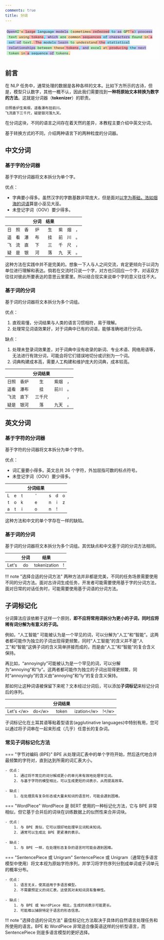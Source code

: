 ```yaml
---
comments: true
title: 分词
---
```


![tokenize](imgs/tokenize.png)

## 前言

在 NLP 任务中，通常处理的数据是各种各样的文本。比如下方所示的古诗，但是，模型只认数字，其他一概不认，因此我们需要找到**一种将原始文本转换为数字的方法**。这就是分词器（**tokenizer**）的职责。

```plain title='《望庐山瀑布》'
日照香炉生紫烟，遥看瀑布挂前川。
飞流直下三千尺，疑是银河落九天。
```

在分词这块，不同的语言之间存在着天然的差异，本教程主要介绍中英文分词。

基于转换方式的不同，介绍两种语言下的两种粒度的分词器。

## 中文分词

### 基于字的分词器

基于字的分词器将文本拆分为单个字。

优点：

- 字典要小得多。虽然汉字的字数基数非常庞大，但是面对<u>以字为基础，浩如烟海的词语</u>算是小巫见大巫。
- 未登记字词（OOV）要少得多。

|     |     |     | 分词  | 结果  |     |     |     |
| :-: | :-: | :-: | :-: | :-: | :-: | :-: | :-: |
|  日  |  照  |  香  |  炉  |  生  |  紫  |  烟  |  ，  |
|  遥  |  看  |  瀑  |  布  |  挂  |  前  |  川  |  。  |
|  飞  |  流  |  直  |  下  |  三  |  千  |  尺  |  ，  |
|  疑  |  是  |  银  |  河  |  落  |  九  |  天  |  。  |

这种方法在实践中并不是完美的。想象一下人与人之间交流，肯定更倾向于以词为单位进行理解和表达。倘若在交流时只说一个字，对方也只回应一个字，对话双方往往对彼此所要表达的意思云里雾里。所以结合现实来说单个字的意义往往不大。

### 基于词的分词

基于词的分词器将文本拆分为多个词组。

优点：

1. 直观易懂，分词结果与人类的语言习惯相符，易于理解。
2. 处理常见词语效果好，对于词典中已有的词语，能够准确地进行分词。

缺点：

1. 处理未登录词效果差，对于词典中没有收录的新词、专业术语、网络用语等，无法进行有效分词，可能会将它们错误地切分或识别为一个词。
2. 词典构建成本高，需要人工构建和维护庞大的词典，成本较高。

|     |     | 分词结果 |     |     |
| :-: | :-: | :--: | :-: | :-: |
| 日照  | 香炉  |  生   | 紫烟  |  ，  |
| 遥看  | 瀑布  |  挂   | 前川  |  。  |
| 飞流  | 直下  | 三千尺  |     |  ，  |
| 疑是  | 银河  |  落   | 九天  |  。  |

## 英文分词

### 基于字符的分词器

基于字符的分词器将文本拆分为单个字符。

优点：

- 词汇量要小得多。英文总共 26 个字符，外加屈指可数的标点符号。
- 未登记字词（OOV）要少得多。

|     |     |     | 分词结果 |     |     |     |
| :-: | :-: | :-: | :--: | :-: | :-: | :-: |
|  L  |  e  |  t  |  '   |  s  |  d  |  o  |
|  t  |  o  |  k  |  e   |  n  |  i  |  z  |
|  a  |  t  |  i  |  o   |  n  |  !  |     |

这种方法和中文的单个字存在一样的缺陷。

### 基于词的分词

基于词的分词器将文本拆分为多个词组。其优缺点和中文基于词的分词方法相同。

|       | 分词  |      结果      |     |
| :---: | :-: | :----------: | --- |
| Let's | do  | tokenization | !   |

!!! note "选择合适的分词方法"
    两种方法并非都是完美，不同的任务场景需要使用不同的分词方法。面对古诗词生成任务，开发者可能需要使用基于字的分词方法，面对日常的对话任务时，可能需要使用基于词语的分词方法。

## 子词标记化

分词算法应该依赖于这样一个原则，**即不应将常用词拆分为更小的子词，同时应将稀有词分解为有意义的子词。**

例如，“人工智能“ 可能被认为是一个罕见的词，可以分解为“人工”和“智能”。这两者都可能作为独立的子词出现得更频繁，同时“人工智能”的含义并不是“人工”和“智能”这俩子词的含义简单拼接而成的，而是由“人工”和“智能”的复合含义保持。

再比如，“annoyingly”可能被认为是一个罕见的词，可以分解为“annoying”和“ly”。这两者都可能作为独立的子词出现得更频繁，同时“annoyingly”的含义由“annoying”和“ly”的复合含义保持。

那如何让这种词语被保留下来呢？文本经过分词后，可以添加**子词标记**来标记分词后的序列。

|                  |              | 分词结果  |                   |             |
| :--------------: | :----------: | :---: | :---------------: | :---------: |
| Let's &lt;/w&gt; | do&lt;/w&gt; | token | ization&lt;/w&gt; | !&lt;/w&gt; |

子词标记化在土耳其语等粘着型语言(agglutinative languages)中特别有用，您可以通过将子词串在一起来形成（几乎）任意长的复杂词。

### 常见子词标记化方法

=== "字节对编码 (BPE)"
	BPE 从处理词汇表中的单个字符开始，然后迭代地合并最频繁的字符对，直到达到所需的词汇表大小。

	- 优点：
		1. 通过将不常见的词分解成更小的单元来有效地处理罕见词。
		2. 与基于字符的模型相比，可以生成更短的词表示，从而提高效率。

	- 缺点：
		1. 在处理具有复杂形态或大量未知词的语言时，可能会遇到困难。

=== "WordPiece"
	WordPiece 是 BERT 使用的一种标记化方法，它与 BPE 非常相似，但它基于合并后的词块在训练数据上的似然性来合并词块。

	- 优点：
		1. 与 BPE 类似，它可以很好地处理罕见词和未知词。
		2. 通常可以生成比 BPE 更紧凑的表示。

	- 缺点：
		1. 与 BPE 一样，在处理形态复杂的语言时可能会遇到困难。

=== "SentencePiece 或 Unigram"
	SentencePiece 或 Unigram（通常在多语言模型中使用）将文本视为原始字符序列，并学习将字符序列分割成单词或子词单元的概率分布。

	- 优点：
		1. 语言无关，使其适用于多语言模型。
		2. 不需要预定义的词汇表，这使其对未知词具有鲁棒性。

	- 缺点：
		1. 与 BPE 或 WordPiece 相比，生成的词表示可能更长。
		2. 可能难以捕获特定于语言的形态信息。

!!! note "选择合适的分词方法"
	最佳标记化方法取决于具体的自然语言处理任务和所使用的语言。BPE 和 WordPiece 非常适合像英语这样的分析型语言，而 SentencePiece 则是多语言模型的更好选择。
